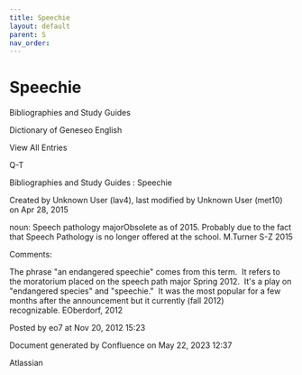 ```yaml
---
title: Speechie
layout: default
parent: S
nav_order:
---
```


# Speechie

Bibliographies and Study Guides

Dictionary of Geneseo English

View All Entries

Q-T

Bibliographies and Study Guides : Speechie

Created by  Unknown User (lav4), last modified by  Unknown User (met10) on Apr 28, 2015

noun: Speech pathology majorObsolete as of 2015. Probably due to the fact that Speech Pathology is no longer offered at the school. M.Turner S-Z 2015

Comments:

The phrase &quot;an endangered speechie&quot; comes from this term.  It refers to the moratorium placed on the speech path major Spring 2012.  It's a play on &quot;endangered species&quot; and &quot;speechie.&quot;  It was the most popular for a few months after the announcement but it currently (fall 2012) recognizable. EOberdorf, 2012

Posted by eo7 at Nov 20, 2012 15:23

Document generated by Confluence on May 22, 2023 12:37

Atlassian
